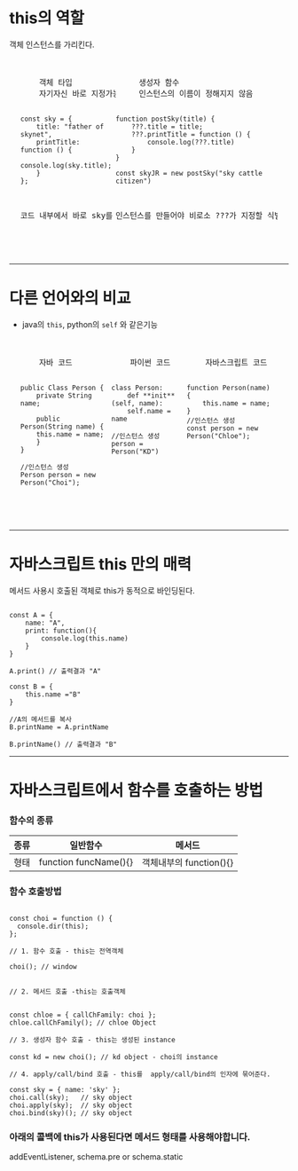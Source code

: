 # this의 역할

객체 인스턴스를 가리킨다.

<!DOCTYPE html>
<html>
<head>
  <style>
    .code-container {
      display: flex;
      justify-content: center;
      padding: 20px;
    };
    pre {
      padding: 10px;
      border-radius: 8px;
    }

  </style>
</head>
<body>
  <div class="code-container">
    <pre>
    객체 타입
    자기자신 바로 지정가능

    const sky = {
        title: "father of skynet",
        printTitle: function () {
            console.log(sky.title);
        }
    };

코드 내부에서 바로 sky를 지정하고있다.

</pre>
<pre>
     생성자 함수
     인스턴스의 이름이 정해지지 않음

    function postSky(title) {
        ???.title = title;
        ???.printTitle = function () {
            console.log(???.title)
        }
    }

    const skyJR = new postSky("sky cattle citizen")

인스턴스를 만들어야 비로소 ???가 지정할 식별자가 skyJR로 정해짐.

</pre>
 </div>
</body>
</html>

---

# 다른 언어와의 비교

- java의 `this`, python의 `self` 와 같은기능

<!DOCTYPE html>
<html>
<head>
  <style>
    .code-container {
      display: flex;
      justify-content: space-between;
      padding: 20px;
    }

    pre {
      background-color: #f0f0f0;
      padding: 10px;
      border-radius: 8px;
    }

  </style>
</head>
<body>
  <div class="code-container">
    <pre>
    자바 코드

    public Class Person {
        private String name;

        public Person(String name) {
        this.name = name;
        }
    }

    //인스턴스 생성
    Person person = new Person("Choi");

</pre>
<pre>
    파이썬 코드

    class Person:
        def **init**(self, name):
        self.name = name

    //인스턴스 생성
    person = Person("KD")

</pre>
<pre>
    자바스크립트 코드

    function Person(name) {
        this.name = name;
    }
    //인스턴스 생성
    const person = new Person("Chloe");

</pre>

  </div>
</body>
</html>

---

# 자바스크립트 this 만의 매력

메서드 사용시 호출된 객체로 this가 동적으로 바인딩된다.

```

const A = {
    name: "A",
    print: function(){
        console.log(this.name)
    }
}

A.print() // 출력결과 "A"

const B = {
    this.name ="B"
}

//A의 메서드를 복사
B.printName = A.printName

B.printName() // 출력결과 "B"
```

---

# 자바스크립트에서 함수를 호출하는 방법

### 함수의 종류

| 종류 | 일반함수              | 메서드                  |
| ---- | --------------------- | ----------------------- |
| 형태 | function funcName(){} | 객체내부의 function(){} |

### 함수 호출방법

```

const choi = function () {
  console.dir(this);
};

// 1. 함수 호출 - this는 전역객체

choi(); // window


// 2. 메서드 호출 -this는 호출객체


const chloe = { callChFamily: choi };
chloe.callChFamily(); // chloe Object

// 3. 생성자 함수 호출 - this는 생성된 instance

const kd = new choi(); // kd object - choi의 instance

// 4. apply/call/bind 호출 - this를  apply/call/bind의 인자에 묶어준다.

const sky = { name: 'sky' };
choi.call(sky);   // sky object
choi.apply(sky);  // sky object
choi.bind(sky)(); // sky object
```

### 아래의 콜백에 this가 사용된다면 메서드 형태를 사용해야합니다.

addEventListener, schema.pre or schema.static
